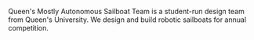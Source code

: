 Queen's Mostly Autonomous Sailboat Team is a student-run design team from Queen's University. We design and build robotic sailboats for annual competition.